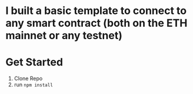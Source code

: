 # I built a basic template to connect to any smart contract (both on the ETH mainnet or any testnet)

# Get Started
1. Clone Repo
2. run `npm install`
